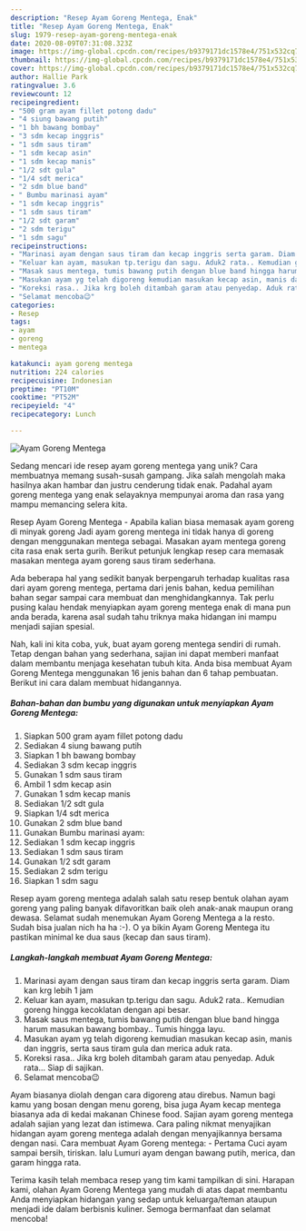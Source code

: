 ```yaml
---
description: "Resep Ayam Goreng Mentega, Enak"
title: "Resep Ayam Goreng Mentega, Enak"
slug: 1979-resep-ayam-goreng-mentega-enak
date: 2020-08-09T07:31:08.323Z
image: https://img-global.cpcdn.com/recipes/b9379171dc1578e4/751x532cq70/ayam-goreng-mentega-foto-resep-utama.jpg
thumbnail: https://img-global.cpcdn.com/recipes/b9379171dc1578e4/751x532cq70/ayam-goreng-mentega-foto-resep-utama.jpg
cover: https://img-global.cpcdn.com/recipes/b9379171dc1578e4/751x532cq70/ayam-goreng-mentega-foto-resep-utama.jpg
author: Hallie Park
ratingvalue: 3.6
reviewcount: 12
recipeingredient:
- "500 gram ayam fillet potong dadu"
- "4 siung bawang putih"
- "1 bh bawang bombay"
- "3 sdm kecap inggris"
- "1 sdm saus tiram"
- "1 sdm kecap asin"
- "1 sdm kecap manis"
- "1/2 sdt gula"
- "1/4 sdt merica"
- "2 sdm blue band"
- " Bumbu marinasi ayam"
- "1 sdm kecap inggris"
- "1 sdm saus tiram"
- "1/2 sdt garam"
- "2 sdm terigu"
- "1 sdm sagu"
recipeinstructions:
- "Marinasi ayam dengan saus tiram dan kecap inggris serta garam. Diam kan krg lebih 1 jam"
- "Keluar kan ayam, masukan tp.terigu dan sagu. Aduk2 rata.. Kemudian goreng hingga kecoklatan dengan api besar."
- "Masak saus mentega, tumis bawang putih dengan blue band hingga harum masukan bawang bombay.. Tumis hingga layu."
- "Masukan ayam yg telah digoreng kemudian masukan kecap asin, manis dan inggris, serta saus tiram gula dan merica aduk rata."
- "Koreksi rasa.. Jika krg boleh ditambah garam atau penyedap. Aduk rata... Siap di sajikan."
- "Selamat mencoba😉"
categories:
- Resep
tags:
- ayam
- goreng
- mentega

katakunci: ayam goreng mentega 
nutrition: 224 calories
recipecuisine: Indonesian
preptime: "PT10M"
cooktime: "PT52M"
recipeyield: "4"
recipecategory: Lunch

---
```



![Ayam Goreng Mentega](https://img-global.cpcdn.com/recipes/b9379171dc1578e4/751x532cq70/ayam-goreng-mentega-foto-resep-utama.jpg)

Sedang mencari ide resep ayam goreng mentega yang unik? Cara membuatnya memang susah-susah gampang. Jika salah mengolah maka hasilnya akan hambar dan justru cenderung tidak enak. Padahal ayam goreng mentega yang enak selayaknya mempunyai aroma dan rasa yang mampu memancing selera kita.

Resep Ayam Goreng Mentega - Apabila kalian biasa memasak ayam goreng di minyak goreng Jadi ayam goreng mentega ini tidak hanya di goreng dengan menggunakan mentega sebagai. Masakan ayam mentega goreng cita rasa enak serta gurih. Berikut petunjuk lengkap resep cara memasak masakan mentega ayam goreng saus tiram sederhana.

Ada beberapa hal yang sedikit banyak berpengaruh terhadap kualitas rasa dari ayam goreng mentega, pertama dari jenis bahan, kedua pemilihan bahan segar sampai cara membuat dan menghidangkannya. Tak perlu pusing kalau hendak menyiapkan ayam goreng mentega enak di mana pun anda berada, karena asal sudah tahu triknya maka hidangan ini mampu menjadi sajian spesial.


Nah, kali ini kita coba, yuk, buat ayam goreng mentega sendiri di rumah. Tetap dengan bahan yang sederhana, sajian ini dapat memberi manfaat dalam membantu menjaga kesehatan tubuh kita. Anda bisa membuat Ayam Goreng Mentega menggunakan 16 jenis bahan dan 6 tahap pembuatan. Berikut ini cara dalam membuat hidangannya.

<!--inarticleads1-->

##### Bahan-bahan dan bumbu yang digunakan untuk menyiapkan Ayam Goreng Mentega:

1. Siapkan 500 gram ayam fillet potong dadu
1. Sediakan 4 siung bawang putih
1. Siapkan 1 bh bawang bombay
1. Sediakan 3 sdm kecap inggris
1. Gunakan 1 sdm saus tiram
1. Ambil 1 sdm kecap asin
1. Gunakan 1 sdm kecap manis
1. Sediakan 1/2 sdt gula
1. Siapkan 1/4 sdt merica
1. Gunakan 2 sdm blue band
1. Gunakan  Bumbu marinasi ayam:
1. Sediakan 1 sdm kecap inggris
1. Sediakan 1 sdm saus tiram
1. Gunakan 1/2 sdt garam
1. Sediakan 2 sdm terigu
1. Siapkan 1 sdm sagu


Resep ayam goreng mentega adalah salah satu resep bentuk olahan ayam goreng yang paling banyak difavoritkan baik oleh anak-anak maupun orang dewasa. Selamat sudah menemukan Ayam Goreng Mentega a la resto. Sudah bisa jualan nich ha ha :-). O ya bikin Ayam Goreng Mentega itu pastikan minimal ke dua saus (kecap dan saus tiram). 

<!--inarticleads2-->

##### Langkah-langkah membuat Ayam Goreng Mentega:

1. Marinasi ayam dengan saus tiram dan kecap inggris serta garam. Diam kan krg lebih 1 jam
1. Keluar kan ayam, masukan tp.terigu dan sagu. Aduk2 rata.. Kemudian goreng hingga kecoklatan dengan api besar.
1. Masak saus mentega, tumis bawang putih dengan blue band hingga harum masukan bawang bombay.. Tumis hingga layu.
1. Masukan ayam yg telah digoreng kemudian masukan kecap asin, manis dan inggris, serta saus tiram gula dan merica aduk rata.
1. Koreksi rasa.. Jika krg boleh ditambah garam atau penyedap. Aduk rata... Siap di sajikan.
1. Selamat mencoba😉


Ayam biasanya diolah dengan cara digoreng atau direbus. Namun bagi kamu yang bosan dengan menu goreng, bisa juga Ayam kecap mentega biasanya ada di kedai makanan Chinese food. Sajian ayam goreng mentega adalah sajian yang lezat dan istimewa. Cara paling nikmat menyajikan hidangan ayam goreng mentega adalah dengan menyajikannya bersama dengan nasi. Cara membuat Ayam Goreng mentega: - Pertama Cuci ayam sampai bersih, tiriskan. lalu Lumuri ayam dengan bawang putih, merica, dan garam hingga rata. 

Terima kasih telah membaca resep yang tim kami tampilkan di sini. Harapan kami, olahan Ayam Goreng Mentega yang mudah di atas dapat membantu Anda menyiapkan hidangan yang sedap untuk keluarga/teman ataupun menjadi ide dalam berbisnis kuliner. Semoga bermanfaat dan selamat mencoba!

